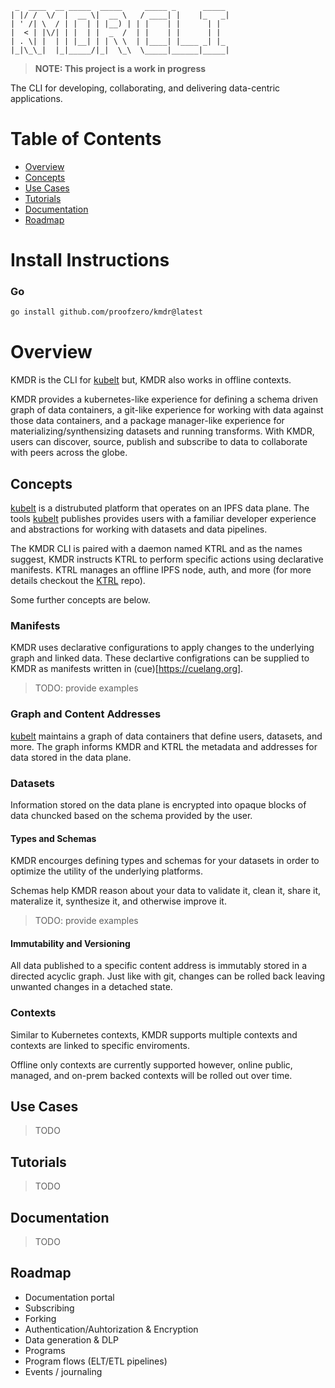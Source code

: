 ```
 _  ____  __ _____  _____     _____ _      _____ 
| |/ /  \/  |  __ \|  __ \   / ____| |    |_   _|
| ' /| \  / | |  | | |__) | | |    | |      | |  
|  < | |\/| | |  | |  _  /  | |    | |      | |  
| . \| |  | | |__| | | \ \  | |____| |____ _| |_ 
|_|\_\_|  |_|_____/|_|  \_\  \_____|______|_____|
```

> **NOTE: This project is a work in progress**

The CLI for developing, collaborating, and delivering data-centric applications.

# Table of Contents
- [Overview](#overview)
- [Concepts](#concepts)
- [Use Cases](#usecases)
- [Tutorials](#tutorials)
- [Documentation](#documentation)
- [Roadmap](#roadmap)

# Install Instructions

### Go
```bash
go install github.com/proofzero/kmdr@latest
```

# Overview

KMDR is the CLI for [kubelt](https://kubelt.com) but, KMDR also works in offline contexts.

KMDR provides a kubernetes-like experience for defining a schema driven graph of data containers, a git-like experience for working with data against those data containers, and a package manager-like experience for materializing/synthensizing datasets and running transforms. With KMDR, users can discover, source, publish and subscribe to data to collaborate with peers across the globe.

## Concepts

[kubelt](https://kubelt.com) is a distrubuted platform that operates on an IPFS data plane. The tools [kubelt](https://kubelt.com) publishes provides users with a familiar developer experience and abstractions for working with datasets and data pipelines.

The KMDR CLI is paired with a daemon named KTRL and as the names suggest, KMDR instructs KTRL to perform specific actions using declarative manifests. KTRL manages an offline IPFS node, auth, and more (for more details checkout the [KTRL](https://github.com/proofzero/ktrl) repo).

Some further concepts are below.

### Manifests

KMDR uses declarative configurations to apply changes to the underlying graph and linked data. These declartive configrations can be supplied to KMDR as manifests written in (cue)[https://cuelang.org].

> TODO: provide examples

### Graph and Content Addresses

[kubelt](https://kubelt.com) maintains a graph of data containers that define users, datasets, and more. The graph informs KMDR and KTRL the metadata and addresses for data stored in the data plane.

### Datasets

Information stored on the data plane is encrypted into opaque blocks of data chuncked based on the schema provided by the user.

#### Types and Schemas

KMDR encourges defining types and schemas for your datasets in order to optimize the utility of the underlying platforms.

Schemas help KMDR reason about your data to validate it, clean it, share it, materalize it, synthesize it, and otherwise improve it. 

> TODO: provide examples

#### Immutability and Versioning

All data published to a specific content address is immutably stored in a directed acyclic graph. Just like with git, changes can be rolled back leaving unwanted changes in a detached state.

### Contexts

Similar to Kubernetes contexts, KMDR supports multiple contexts and contexts are linked to specific enviroments.

Offline only contexts are currently supported however, online public, managed, and on-prem backed contexts will be rolled out over time.

## Use Cases

> TODO

## Tutorials

> TODO

## Documentation

> TODO

## Roadmap
- Documentation portal
- Subscribing
- Forking
- Authentication/Auhtorization & Encryption
- Data generation & DLP
- Programs
- Program flows (ELT/ETL pipelines)
- Events / journaling